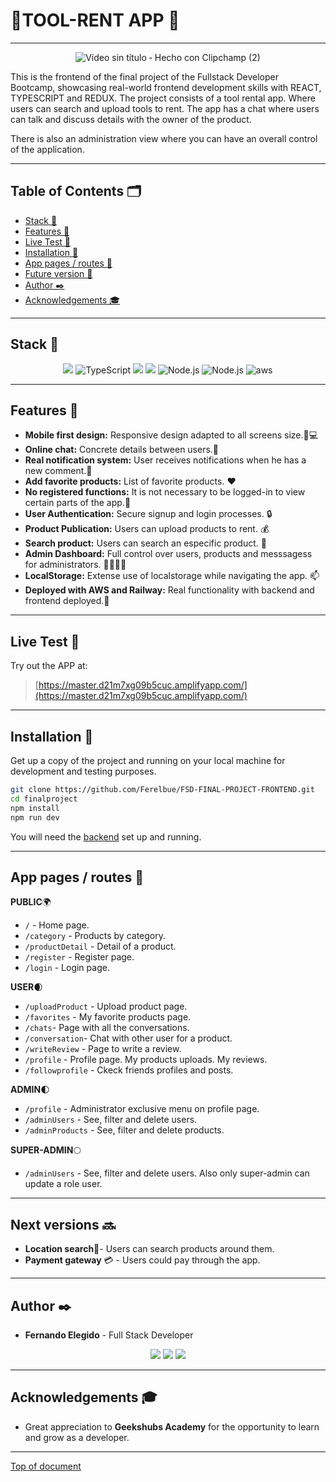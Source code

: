 # :wrench:TOOL-RENT APP :wrench: 
---
<div align="center">

![Vídeo sin título ‐ Hecho con Clipchamp (2)](https://github.com/Ferelbue/FSD-FINAL-PROJECT-BACKEND/assets/154675938/e4ab5f2b-d874-46e3-a941-0a474722099b)

 </div>

This is the frontend of the final project of the Fullstack Developer Bootcamp, showcasing real-world frontend development skills with REACT, TYPESCRIPT and REDUX.
The project consists of a tool rental app. Where users can search and upload tools to rent. The app has a chat where users can talk and discuss details with the owner of the product.

There is also an administration view where you can have an overall control of the application.

---

## Table of Contents 🗂️

- [Stack 🔧](#stack-wrench)
- [Features 🌟](#features-star2)
- [Live Test 📡](#live-test-satellite)
- [Installation 🚀](#installation-rocket)
- [App pages / routes 📑](#app-pages--routes-bookmark_tabs)
- [Future version 🔮](#next-versions-soon)
- [Author ✒️](#author-black_nib)
- [Acknowledgements 🎓](#acknowledgements-mortar_board)

---

## Stack :wrench:

<div align="center">
<img src="https://img.shields.io/badge/-React-61DAFB?style=for-the-badge&logo=react&logoColor=black">
<img src="https://img.shields.io/badge/TypeScript-3178C6?style=for-the-badge&logo=typescript&logoColor=white" alt="TypeScript" />
<img src="https://img.shields.io/badge/-Redux-7D3C98?style=for-the-badge&logo=redux&logoColor=black">
<img src="https://img.shields.io/badge/-Vite-747bff?style=for-the-badge&logo=vite&logoColor=white">
<img src="https://img.shields.io/badge/Node.js-339933?style=for-the-badge&logo=node.js&logoColor=white" alt="Node.js" />
<img src="https://img.shields.io/badge/bootstrap-8011F5?style=for-the-badge&logo=bootstrap&logoColor=white" alt="Node.js" />
<img src="https://img.shields.io/badge/AWS-F39C12?style=for-the-badge&logo=amazon&logoColor=white" alt="aws" />
 </div>

---

## Features :star2:

- **Mobile first design:** Responsive design adapted to all screens size.📱💻
- **Online chat:** Concrete details between users.💬
- **Real notification system:** User receives notifications when he has a new comment.🔔
- **Add favorite products:** List of favorite products. ❤️
- **No registered functions:** It is not necessary to be logged-in to view certain parts of the app.👀
- **User Authentication:** Secure signup and login processes. 🔒
- **Product Publication:** Users can upload products to rent. 💰
- **Search product:** Users can search an especific product. 👀
- **Admin Dashboard:** Full control over users, products and messsagess for administrators. 👩‍💼👨‍💼
- **LocalStorage:** Extense use of localstorage while navigating the app. 📫
- **Deployed with AWS and Railway:** Real functionality with backend and frontend deployed.📡


---

## Live Test :satellite:

Try out the APP at:

> [https://master.d21m7xg09b5cuc.amplifyapp.com/](https://master.d21m7xg09b5cuc.amplifyapp.com/)

---

## Installation :rocket:

Get up a copy of the project and running on your local machine for development and testing purposes.

```sh
git clone https://github.com/Ferelbue/FSD-FINAL-PROJECT-FRONTEND.git
cd finalproject
npm install
npm run dev
```

You will need the [backend](https://github.com/Ferelbue/FSD-FINAL-PROJECT-BACKEND.git) set up and running.

---

## App pages / routes :bookmark_tabs:

**PUBLIC**🌍
- `/` - Home page.
- `/category` - Products by category.
- `/productDetail` - Detail of a product.
- `/register` - Register page.
- `/login` - Login page.

**USER**🌒
- `/uploadProduct` - Upload product page.
- `/favorites` - My favorite products page.
- `/chats`- Page with all the conversations.
- `/conversation`- Chat with other user for a product.
- `/writeReview` - Page to write a review.
- `/profile` - Profile page. My products uploads. My reviews.
- `/followprofile` - Ckeck friends profiles and posts.

**ADMIN**🌓

- `/profile` - Administrator exclusive menu on profile page.
- `/adminUsers` - See, filter and delete users.
- `/adminProducts` - See, filter and delete products.

**SUPER-ADMIN**🌕

- `/adminUsers` - See, filter and delete users. Also only super-admin can update a role user.

---

## Next versions :soon:

- **Location search**📍- Users can search products around them.
- **Payment gateway** 💳 - Users could pay through the app.

---

## Author :black_nib:

- **Fernando Elegido** - Full Stack Developer

<div align="center">
<a href="https://github.com/ferelbue" target="_blank"><img src="https://img.shields.io/badge/github-24292F?style=for-the-badge&logo=github&logoColor=white" target="_blank"></a> 
<a href = "mailto:ferelbue@gmail.com"><img src="https://img.shields.io/badge/Gmail-C6362C?style=for-the-badge&logo=gmail&logoColor=white" target="_blank"></a>
<a href="https://www.linkedin.com/in/fernando-elegido" target="_blank"><img src="https://img.shields.io/badge/-LinkedIn-%230077B5?style=for-the-badge&logo=linkedin&logoColor=white" target="_blank"></a> 
</div>

---

## Acknowledgements :mortar_board:

- Great appreciation to **Geekshubs Academy** for the opportunity to learn and grow as a developer.

---

[Top of document](#wrenchtool-rent-app-wrench)

